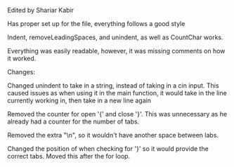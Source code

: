 Edited by Shariar Kabir


Has proper set up for the file, everything follows a good style

Indent, removeLeadingSpaces, and unindent, as well as CountChar works.

Everything was easily readable, however, it was missing comments on how it worked.

Changes:

Changed unindent to take in a string, instead of taking in a cin input. This caused issues as when using it in the main function, it would take in the line currently working in, then take in a new line again

Removed the counter for open '{' and close '}'. This was unnecessary as he already had a counter for the number of tabs.

Removed the extra "\n", so it wouldn't have another space between labs.

Changed the position of when checking for '}' so it would provide the correct tabs. Moved this after the for loop.
